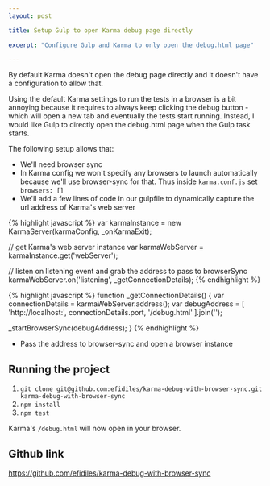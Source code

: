 ```yaml
---
layout: post

title: Setup Gulp to open Karma debug page directly

excerpt: "Configure Gulp and Karma to only open the debug.html page"

---
```


By default Karma doesn't open the debug page directly and it doesn't have a
configuration to allow that.

Using the default Karma settings to run the tests in a browser is a bit annoying because it requires to always keep clicking the debug button - which will open a new tab and eventually the tests start running. Instead, I would like Gulp to directly open the debug.html page when the Gulp task starts.

The following setup allows that:

- We'll need browser sync
- In Karma config we won't specify any browsers to launch automatically because we'll use browser-sync for that.
Thus inside `karma.conf.js` set `browsers: []`
- We'll add a few lines of code in our gulpfile to dynamically capture the url address of Karma's web server

{% highlight javascript %}
var karmaInstance = new KarmaServer(karmaConfig, _onKarmaExit);

// get Karma's web server instance
var karmaWebServer = karmaInstance.get('webServer');

// listen on listening event and grab the address to pass to browserSync
karmaWebServer.on('listening', _getConnectionDetails);
{% endhighlight %}

{% highlight javascript %}
function _getConnectionDetails() {
  var connectionDetails = karmaWebServer.address();
  var debugAddress = [
    'http://localhost:',
    connectionDetails.port,
    '/debug.html'
  ].join('');

  _startBrowserSync(debugAddress);
}
{% endhighlight %}

- Pass the address to browser-sync and open a browser instance

## Running the project
1. `git clone git@github.com:efidiles/karma-debug-with-browser-sync.git karma-debug-with-browser-sync`
2. `npm install`
3. `npm test`

Karma's `/debug.html` will now open in your browser.

## Github link
<a href="https://github.com/efidiles/karma-debug-with-browser-sync" target="_blank">https://github.com/efidiles/karma-debug-with-browser-sync</a>
